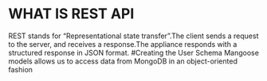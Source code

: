 
# WHAT IS REST API
REST stands for “Representational state transfer”.The client sends a request to the server, and receives a response.The appliance responds with a structured response in JSON format.
#Creating the User Schema
Mangoose models allows us to access data from MongoDB in an object-oriented fashion
